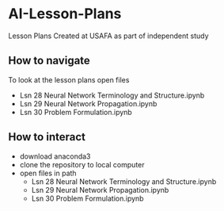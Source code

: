 # AI-Lesson-Plans
Lesson Plans Created at USAFA as part of independent study

## How to navigate
To look at the lesson plans open files
- Lsn 28 Neural Network Terminology and Structure.ipynb
- Lsn 29 Neural Network Propagation.ipynb
- Lsn 30 Problem Formulation.ipynb

## How to interact
- download anaconda3
- clone the repository to local computer
- open files in path
  - Lsn 28 Neural Network Terminology and Structure.ipynb
  - Lsn 29 Neural Network Propagation.ipynb
  - Lsn 30 Problem Formulation.ipynb
